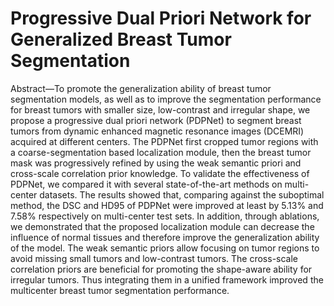 # Progressive Dual Priori Network for Generalized Breast Tumor Segmentation
Abstract—To promote the generalization ability of breast tumor segmentation models, as well as to improve the segmentation performance for breast tumors with smaller size, low-contrast and irregular shape, we propose a progressive dual priori network (PDPNet) to segment breast tumors
from dynamic enhanced magnetic resonance images (DCEMRI) acquired at different centers. The PDPNet first cropped tumor regions with a coarse-segmentation based localization module, then the breast tumor mask was progressively refined by using the weak semantic priori and cross-scale
correlation prior knowledge. To validate the effectiveness of PDPNet, we compared it with several state-of-the-art methods on multi-center datasets. The results showed that, comparing against the suboptimal method, the DSC and HD95 of PDPNet were improved at least by 5.13% and 7.58%
respectively on multi-center test sets. In addition, through ablations, we demonstrated that the proposed localization module can decrease the influence of normal tissues and therefore improve the generalization ability of the model. The weak semantic priors allow focusing on tumor regions
to avoid missing small tumors and low-contrast tumors. The cross-scale correlation priors are beneficial for promoting the shape-aware ability for irregular tumors. Thus integrating them in a unified framework improved the multicenter breast tumor segmentation performance.
